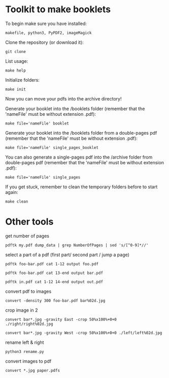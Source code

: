 # Toolkit to make booklets
To begin make sure you have installed: 

	makefile, python3, PyPDF2, imageMagick

Clone the repository (or download it):

	git clone 

List usage:

	make help

Initialize folders:

	make init

Now you can move your pdfs into the archive directory!

Generate your booklet into the /booklets folder (remember that the 'nameFile' must be without extension .pdf): 

	make file='nameFile' booklet

Generate your booklet into the /booklets folder from a double-pages pdf (remember that the 'nameFile' must be without extension .pdf): 

	make file='nameFile' single_pages_booklet

You can also generate a single-pages pdf into the /archive folder from double-pages pdf (remember that the 'nameFile' must be without extension .pdf): 

	make file='nameFile' single_pages

If you get stuck, remember to clean the temporary folders before to start again:

	make clean


# Other tools

get number of pages

	pdftk my.pdf dump_data | grep NumberOfPages | sed 's/[^0-9]*//'

select a part of a pdf (first part/ second part / jump a page)

    pdftk foo-bar.pdf cat 1-12 output foo.pdf

    pdftk foo-bar.pdf cat 13-end output bar.pdf

    pdftk in.pdf cat 1-12 14-end output out.pdf

convert pdf to images

	convert -density 300 foo-bar.pdf bar%02d.jpg

crop image in 2

	convert bar*.jpg -gravity East -crop 50%x100%+0+0 ./right/right%02d.jpg

	convert bar*.jpg -gravity West -crop 50%x100%+0+0 ./left/left%02d.jpg

rename left & right

	python3 rename.py

convert images to pdf

	convert *.jpg paper.pdfs